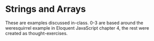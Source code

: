 # Strings and Arrays

These are examples discussed in-class.  0-3 are based around the weresquirrel example in Eloquent JavaScript chapter 4, the rest were created as thought-exercises.
